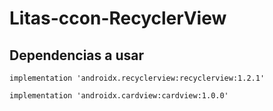 # Litas-ccon-RecyclerView

## Dependencias a usar
```
implementation 'androidx.recyclerview:recyclerview:1.2.1'
```
```
implementation 'androidx.cardview:cardview:1.0.0'
```
